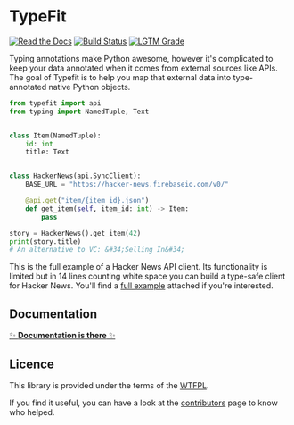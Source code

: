 # TypeFit

[![Read the Docs](https://img.shields.io/readthedocs/typefit)](http://typefit.rtfd.io/)
[![Build Status](https://img.shields.io/travis/Xowap/typefit)](https://travis-ci.org/Xowap/typefit)
[![LGTM Grade](https://img.shields.io/lgtm/grade/python/github/Xowap/typefit)](https://lgtm.com/projects/g/Xowap/typefit/)

Typing annotations make Python awesome, however it's complicated to keep your
data annotated when it comes from external sources like APIs. The goal of
Typefit is to help you map that external data into type-annotated native Python
objects.

```python
from typefit import api
from typing import NamedTuple, Text


class Item(NamedTuple):
    id: int
    title: Text


class HackerNews(api.SyncClient):
    BASE_URL = "https://hacker-news.firebaseio.com/v0/"

    @api.get("item/{item_id}.json")
    def get_item(self, item_id: int) -> Item:
        pass

story = HackerNews().get_item(42)
print(story.title)
# An alternative to VC: &#34;Selling In&#34;
```

This is the full example of a Hacker News API client. Its functionality is
limited but in 14 lines counting white space you can build a type-safe client
for Hacker News. You'll find a [full example](example/typefit_hn) attached if
you're interested.

## Documentation

[✨ **Documentation is there** ✨](http://typefit.rtfd.io/)

## Licence

This library is provided under the terms of the [WTFPL](./LICENSE).

If you find it useful, you can have a look at the
[contributors](https://github.com/Xowap/typefit/graphs/contributors) page to
know who helped.
